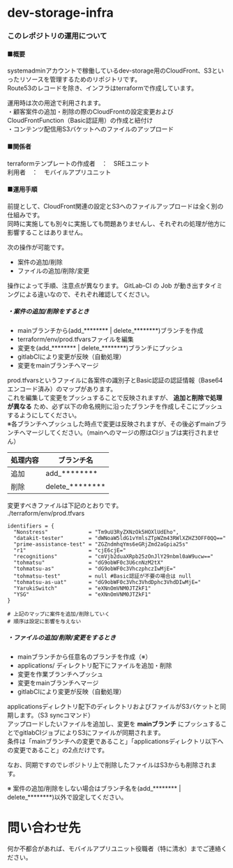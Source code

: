 # dev-storage-infra

### このレポジトリの運用について

#### ■概要
systemadminアカウントで稼働しているdev-storage用のCloudFront、S3といったリソースを管理するためのリポジトリです。  
Route53のレコードを除き、インフラはterraformで作成しています。  

運用時は次の用途で利用されます。  
・顧客案件の追加・削除の際のCloudFrontの設定変更およびCloudFrontFunction（Basic認証用）の作成と紐付け  
・コンテンツ配信用S3バケットへのファイルのアップロード  

#### ■関係者
terraformテンプレートの作成者　：　SREユニット  
利用者　：　モバイルアプリユニット

#### ■運用手順
前提として、CloudFront関連の設定とS3へのファイルアップロードは全く別の仕組みです。  
同時に実施しても別々に実施しても問題ありませんし、それぞれの処理が他方に影響することはありません。

次の操作が可能です。

- 案件の追加/削除
- ファイルの追加/削除/変更

操作によって手順、注意点が異なります。
GitLab-CI の Job が動き出すタイミングによる違いなので、それぞれ確認してください。

##### ・案件の追加/削除をするとき

 - mainブランチから(add_******** | delete_********)ブランチを作成
 - terraform/env/prod.tfvarsファイルを編集
 - 変更を(add_******** | delete_********)ブランチにプッシュ
 - gitlabCIにより変更が反映（自動処理）
 - 変更をmainブランチへマージ

prod.tfvarsというファイルに各案件の識別子とBasic認証の認証情報（Base64エンコード済み）のマップがあります。  
これを編集して変更をプッシュすることで反映されますが、 **追加と削除で処理が異なる** ため、必ず以下の命名規則に沿ったブランチを作成しそこにプッシュするようにしてください。  
※各ブランチへプッシュした時点で変更は反映されますが、その後必ずmainブランチへマージしてください。（mainへのマージの際はCIジョブは実行されません）

| 処理内容 | ブランチ名 |
| ---- | ---- |
| 追加 | add_******** |
| 削除 | delete_******** |
  

変更すべきファイルは下記のとおりです。  
./terraform/env/prod.tfvars

```shell
identifiers = {
  "Nonstress"             = "Tm9uU3RyZXNzOk5HOXlUdEho",
  "datakit-tester"        = "dWNoaW5ldG1vYmlsZTpWZm43RWlXZHZ3OFF0QQ=="
  "prime-assistance-test" = "ZGZndmhqYms6eGRjZmd2aGpia25s"
  "r1"                    = "cjE6cjE="
  "recognitions"          = "cmVjb2duaXRpb25zOnJlY29nbml0aW9ucw=="
  "tohmatsu"              = "dG9obWF0c3U6cnNzM2tX"
  "tohmatsu-as"           = "dG9obWF0c3VhczphczIwMjE="
  "tohmatsu-test"         = null #Basic認証が不要の場合は null
  "tohmatsu-as-uat"       = "dG9obWF0c3Vhc3VhdDphc3VhdDIwMjE="
  "YarukiSwitch"          = "eXNnOmVNM0JTZkF1"
  "YSG"                   = "eXNnOmVNM0JTZkF1"
}

# 上記のマップに案件を追加/削除していく
# 順序は設定に影響を与えない
```

##### ・ファイルの追加/削除/変更をするとき

 - mainブランチから任意名のブランチを作成（※）
 - applications/ ディレクトリ配下にファイルを追加・削除
 - 変更を作業ブランチへプッシュ
 - 変更をmainブランチへマージ
 - gitlabCIにより変更が反映（自動処理）

applicationsディレクトリ配下のディレクトリおよびファイルがS3バケットと同期します。（S3 syncコマンド）  
アップロードしたいファイルを追加し、変更を **mainブランチ** にプッシュすることでgitlabCIジョブによりS3にファイルが同期されます。  
条件は「mainブランチへの変更であること」「applicationsディレクトリ以下への変更であること」の2点だけです。

なお、同期ですのでレポジトリ上で削除したファイルはS3からも削除されます。

※ 案件の追加/削除をしない場合はブランチ名を(add_******** | delete_********)以外で設定してください。


# 問い合わせ先

何か不都合があれば、モバイルアプリユニット役職者（特に清水）までご連絡ください。
